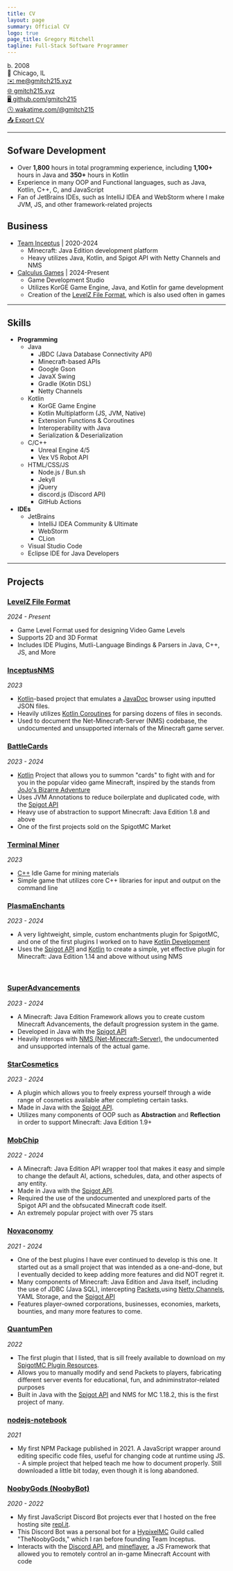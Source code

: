 ```yaml
---
title: CV
layout: page
summary: Official CV
logo: true
page_title: Gregory Mitchell
tagline: Full-Stack Software Programmer
---
```


b. 2008 <br>
📍 Chicago, IL <br>
[✉️ me@gmitch215.xyz](mailto:me@gmitch215.xyz) <br>
[🌐 gmitch215.xyz](https://gmitch215.xyz) <br>
[🖥️ github.com/gmitch215](https://github.com/gmitch215) <br>
[🕓 wakatime.com/@gmitch215](https://wakatime.com/@gmitch215) <br>
<a href="#" id="export-cv" class="noPrint" onclick="javascript:window.print()">📤 Export CV</a>

------------

## Sofware Development

- Over **1,800** hours in total programming experience, including **1,100+** hours in Java and **350+** hours in Kotlin
- Experience in many OOP and Functional languages, such as Java, Kotlin, C++, C, and JavaScript
- Fan of JetBrains IDEs, such as IntelliJ IDEA and WebStorm where I make JVM, JS, and other framework-related projects

## Business

- [Team Inceptus](https://github.com/Team-Inceptus) \| 2020-2024
  - Minecraft: Java Edition development platform
  - Heavy utilizes Java, Kotlin, and Spigot API with Netty Channels and NMS
- [Calculus Games](https://github.com/CalculusGames) \| 2024-Present
  - Game Development Studio
  - Utilizes KorGE Game Engine, Java, and Kotlin for game development 
  - Creation of the [LevelZ File Format](https://github.com/LevelZ-File), which is also used often in games


------------

## Skills

- **Programming**
  - Java
    - JBDC (Java Database Connectivity API)
    - Minecraft-based APIs
    - Google Gson
    - JavaX Swing
    - Gradle (Kotin DSL)
    - Netty Channels
  - Kotlin
    - KorGE Game Engine
    - Kotlin Multiplatform (JS, JVM, Native)
    - Extension Functions & Coroutines
    - Interoperability with Java
    - Serialization & Deserialization
  - C/C++
    - Unreal Engine 4/5
    - Vex V5 Robot API
  - HTML/CSS/JS
    - Node.js / Bun.sh
    - Jekyll
    - jQuery
    - discord.js (Discord API)
    - GitHub Actions
- **IDEs**
  - JetBrains
    - IntelliJ IDEA Community & Ultimate
    - WebStorm
    - CLion
  - Visual Studio Code
  - Eclipse IDE for Java Developers

------------

## Projects

### [LevelZ File Format](https://github.com/LevelZ-File)

*2024 - Present*

- Game Level Format used for designing Video Game Levels
- Supports 2D and 3D Format
- Includes IDE Plugins, Mutli-Language Bindings & Parsers in Java, C++, JS, and More

### [InceptusNMS](https://github.com/Team-Inceptus/InceptusNMS)

*2023*

- [Kotlin](https://kotlinlang.org)-based project that emulates a [JavaDoc](https://en.wikipedia.org/wiki/Javadoc) browser using inputted JSON files.
- Heavily utilizes [Kotlin Coroutines](https://kotlinlang.org/docs/coroutines-overview.html) for parsing dozens of files in seconds.
- Used to document the Net-Minecraft-Server (NMS) codebase, the undocumented and unsupported internals of the Minecraft game server.

### [BattleCards](https://github.com/gmitch215/BattleCards)

*2023 - 2024*

- [Kotlin](https://kotlinlang.org) Project that allows you to summon "cards" to fight with and for you in the popular video game Minecraft, inspired by the stands from [JoJo's Bizarre Adventure](https://en.wikipedia.org/wiki/JoJo%27s_Bizarre_Adventure)
- Uses JVM Annotations to reduce boilerplate and duplicated code, with the [Spigot API](https://spigotmc.org)
- Heavy use of abstraction to support Minecraft: Java Edition 1.8 and above
- One of the first projects sold on the SpigotMC Market

### [Terminal Miner](https://github.com/gmitch215/Terminal-Miner)

*2023*

- [C++](https://en.wikipedia.org/wiki/C++) Idle Game for mining materials
- Simple game that utilizes core C++ libraries for input and output on the command line

### [PlasmaEnchants](https://github.com/Team-Inceptus/PlasmaEnchants)

*2023 - 2024*

- A very lightweight, simple, custom enchantments plugin for SpigotMC, and one of the first plugins I worked on to have [Kotlin Development](http://kotlinlang.org/)
- Uses the [Spigot API](https://spigotmc.org) and [Kotlin](https://kotlinlang.org) to create a simple, yet effective plugin for Minecraft: Java Edition 1.14 and above without using NMS

<br>

### [SuperAdvancements](https://github.com/gmitch215/SuperAdvancements)

*2023 - 2024*

- A Minecraft: Java Edition Framework allows you to create custom Minecraft Advancements, the default progression system in the game.
- Developed in Java with the [Spigot API](https://spigotmc.org)
- Heavily interops with [NMS (Net-Minecraft-Server)](https://www.spigotmc.org/wiki/general-introduction-of-packets-nms/), the undocumented and unsupported internals of the actual game.

### [StarCosmetics](https://github.com/gmitch215/StarCosmetics)

*2023 - 2024*

- A plugin which allows you to freely express yourself through a wide range of cosmetics available after completing certain tasks.
- Made in Java with the [Spigot API](https://spigotmc.org).
- Utilizes many components of OOP such as **Abstraction** and **Reflection** in order to support Minecraft: Java Edition 1.9+

### [MobChip](https://github.com/gmitch215/MobChip)

*2022 - 2024*

- A Minecraft: Java Edition API wrapper tool that makes it easy and simple to change the default AI, actions, schedules, data, and other aspects of any entity. 
- Made in Java with the [Spigot API](https://spigotmc.org).
- Required the use of the undocumented and unexplored parts of the Spigot API and the obfsucated Minecraft code itself.
- An extremely popular project with over 75 stars

### [Novaconomy](https://github.com/Team-Inceptus/Novaconomy)

*2021 - 2024*

- One of the best plugins I have ever continued to develop is this one. It started out as a small project that was intended as a one-and-done, but I eventually decided to keep adding more features and did NOT regret it.
- Many components of Minecraft: Java Edition and Java itself, including the use of JDBC (Java SQL), intercepting [Packets](https://wiki.vg/Protocol),using [Netty Channels](https://netty.io/4.1/api/io/netty/channel/Channel.html), YAML Storage, and the [Spigot API](https://spigotmc.org)
- Features player-owned corporations, businesses, economies, markets, bounties, and many more features to come.

### [QuantumPen](https://github.com/gmitch215/QuantumPen)

*2022*

- The first plugin that I listed, that is sill freely available to download on my [SpigotMC Plugin Resources](https://www.spigotmc.org/members/gamercoder215.1229877/#resources). 
- Allows you to manually modify and send Packets to players, fabricating different server events for educational, fun, and adniminstrator-related purposes
- Built in Java with the [Spigot API](https://spigotmc.org) and NMS for MC 1.18.2, this is the first project of many.

### [nodejs-notebook](https://github.com/brightplum/nodejs-notebook)

*2021*

- My first NPM Package published in 2021. A JavaScript wrapper around editing specific code files, useful for changing code at runtime using JS. - A simple project that helped teach me how to document properly. Still downloaded a little bit today, even though it is long abandoned.

### [NoobyGods (NoobyBot)](https://github.com/Team-Inceptus/NoobyGods)

*2020 - 2022*

- My first JavaScript Discord Bot projects ever that I hosted on the free hosting site [repl.it](https://replit.com). 
- This Discord Bot was a personal bot for a [HypixelMC](https://hypixel.net) Guild called "TheNoobyGods," which I ran before founding Team Inceptus.
- Interacts with the [Discord API](https://discord.com/developers/docs/intro), and [mineflayer](https://github.com/PrismarineJS/mineflayer), a JS Framework that allowed you to remotely control an in-game Minecraft Account with code
